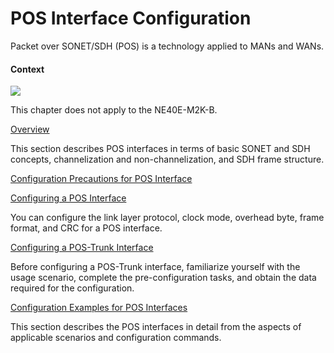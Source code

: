 POS Interface Configuration
===========================

Packet over SONET/SDH (POS) is a technology applied to MANs and WANs.

#### Context

![](../../../../public_sys-resources/note_3.0-en-us.png) 

This chapter does not apply to the NE40E-M2K-B.



[Overview](../../../../software/nev8r10_vrpv8r16/user/ne/dc_ne_pos_cfg_2001.html)

This section describes POS interfaces in terms of basic SONET and SDH concepts, channelization and non-channelization, and SDH frame structure.

[Configuration Precautions for POS Interface](../../../../software/nev8r10_vrpv8r16/user/spec/POS_Interface_limitation.html)



[Configuring a POS Interface](../../../../software/nev8r10_vrpv8r16/user/ne/dc_ne_pos_cfg_2003.html)

You can configure the link layer protocol, clock mode, overhead byte, frame format, and CRC for a POS interface.

[Configuring a POS-Trunk Interface](../../../../software/nev8r10_vrpv8r16/user/ne/dc_vrp_pos_cfg_0001.html)

Before configuring a POS-Trunk interface, familiarize yourself with the usage scenario, complete the pre-configuration tasks, and obtain the data required for the configuration.

[Configuration Examples for POS Interfaces](../../../../software/nev8r10_vrpv8r16/user/ne/dc_ne_pos_cfg_0012.html)

This section describes the POS interfaces in detail from the aspects of applicable scenarios and configuration commands.